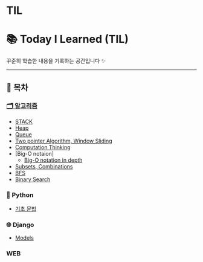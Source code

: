 # TIL

# 📚 Today I Learned (TIL)

꾸준히 학습한 내용을 기록하는 공간입니다 ✨

---

## 📌 목차

### [🗂 알고리즘](Algorithm)
- [STACK](Algorithm/Stack.md)
- [Heap](Algorithm/Heap.md)
- [Queue](Algorithm/Queue.md)
- [Two pointer Algorithm, Window Sliding](Algorithm/Two_pointer_Algorithm_and_Window_Sliding.md)
- [Computation Thinking](Algorithm/Computational_thinking.md)
- [Big-O notaion]
    - [Big-O notation in depth](Algorithm/Big-O_notation_in_depth.md)
- [Subsets, Combinations](Algorithm/Subsets&Combinations.md)
- [BFS](Algorithm/bfs_(feat_flood_fill).md)
- [Binary Search](Algorithm/binary_search.md)

  
### 🐍 Python
- [기초 문법](Python/Basic_Syntax.md)

### 🌐 Django
- [Models](Django/Models.md)

### WEB
